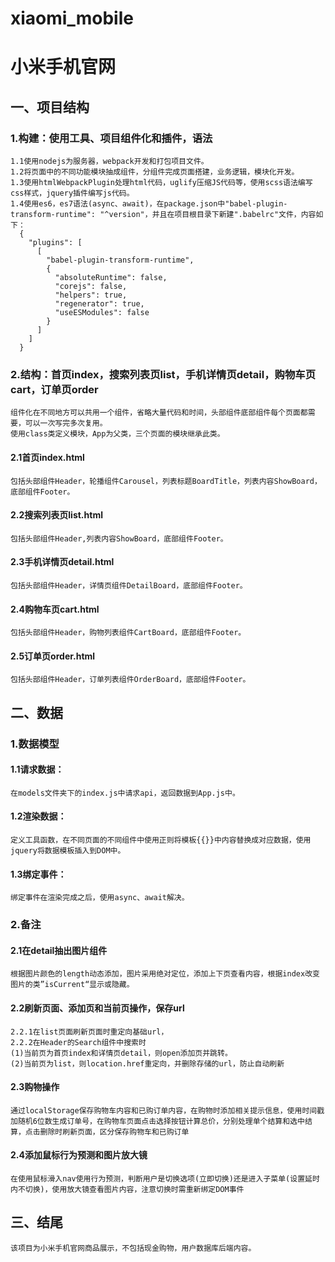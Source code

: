 # xiaomi_mobile
小米手机官网
====
## 一、项目结构
### 1.构建：使用工具、项目组件化和插件，语法
    1.1使用nodejs为服务器，webpack开发和打包项目文件。
    1.2将页面中的不同功能模块抽成组件，分组件完成页面搭建，业务逻辑，模块化开发。
    1.3使用htmlWebpackPlugin处理html代码，uglify压缩JS代码等，使用scss语法编写css样式，jquery插件编写js代码。
    1.4使用es6，es7语法(async、await)，在package.json中"babel-plugin-transform-runtime": "^version"，并且在项目根目录下新建".babelrc"文件，内容如下：      
      {
        "plugins": [
          [
            "babel-plugin-transform-runtime",
            {
              "absoluteRuntime": false,
              "corejs": false,
              "helpers": true,
              "regenerator": true,
              "useESModules": false
            }
          ]
        ]
      }     
### 2.结构：首页index，搜索列表页list，手机详情页detail，购物车页cart，订单页order
    组件化在不同地方可以共用一个组件，省略大量代码和时间，头部组件底部组件每个页面都需要，可以一次写完多次复用。
    使用class类定义模块，App为父类，三个页面的模块继承此类。
#### 2.1首页index.html
    包括头部组件Header，轮播组件Carousel，列表标题BoardTitle，列表内容ShowBoard，底部组件Footer。
#### 2.2搜索列表页list.html
    包括头部组件Header,列表内容ShowBoard，底部组件Footer。
#### 2.3手机详情页detail.html
    包括头部组件Header，详情页组件DetailBoard，底部组件Footer。
#### 2.4购物车页cart.html
    包括头部组件Header，购物列表组件CartBoard，底部组件Footer。
#### 2.5订单页order.html
    包括头部组件Header，订单列表组件OrderBoard，底部组件Footer。
## 二、数据
### 1.数据模型
#### 1.1请求数据：
    在models文件夹下的index.js中请求api，返回数据到App.js中。
#### 1.2渲染数据：
    定义工具函数，在不同页面的不同组件中使用正则将模板{{}}中内容替换成对应数据，使用jquery将数据模板插入到DOM中。
#### 1.3绑定事件：
    绑定事件在渲染完成之后，使用async、await解决。
### 2.备注
#### 2.1在detail抽出图片组件
    根据图片颜色的length动态添加，图片采用绝对定位，添加上下页查看内容，根据index改变图片的类”isCurrent“显示或隐藏。
#### 2.2刷新页面、添加页和当前页操作，保存url
    2.2.1在list页面刷新页面时重定向基础url，
    2.2.2在Header的Search组件中搜索时
    (1)当前页为首页index和详情页detail，则open添加页并跳转。
    (2)当前页为list，则location.href重定向，并删除存储的url，防止自动刷新
#### 2.3购物操作
    通过localStorage保存购物车内容和已购订单内容，在购物时添加相关提示信息，使用时间戳加随机6位数生成订单号，在购物车页面点击选择按钮计算总价，分别处理单个结算和选中结算，点击删除时刷新页面，区分保存购物车和已购订单
#### 2.4添加鼠标行为预测和图片放大镜
    在使用鼠标滑入nav使用行为预测，判断用户是切换选项(立即切换)还是进入子菜单(设置延时内不切换)，使用放大镜查看图片内容，注意切换时需重新绑定DOM事件
## 三、结尾
    该项目为小米手机官网商品展示，不包括现金购物，用户数据库后端内容。
